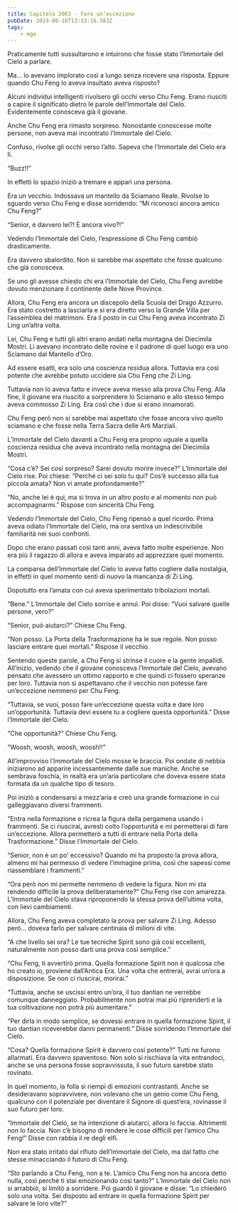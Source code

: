 ```yaml
---
title: Capitolo 2063 - Fare un’eccezione
pubDate: 2024-08-16T13:13:16.583Z
tags:
    - mga
---
```





Praticamente tutti sussultarono e intuirono che fosse stato l’Immortale del Cielo a parlare.

Ma… lo avevano implorato così a lungo senza ricevere una risposta. Eppure quando Chu Feng lo aveva insultato aveva risposto?


Alcuni individui intelligenti rivolsero gli occhi verso Chu Feng. Erano riusciti a capire il significato dietro le parole dell’Immortale del Cielo. Evidentemente conosceva già il giovane.


Anche Chu Feng era rimasto sorpreso. Nonostante conoscesse molte persone, non aveva mai incontrato l’Immortale del Cielo.


Confuso, rivolse gli occhi verso l’alto. Sapeva che l’Immortale del Cielo era lì.


“Buzz!!”


In effetti lo spazio iniziò a tremare e apparì una persona.


Era un vecchio. Indossava un mantello da Sciamano Reale. Rivolse lo sguardo verso Chu Feng e disse sorridendo: “Mi riconosci ancora amico Chu Feng?”

“Senior, è davvero lei?! È ancora vivo?!”


Vedendo l’Immortale del Cielo, l’espressione di Chu Feng cambiò drasticamente.


Era davvero sbalordito. Non si sarebbe mai aspettato che fosse qualcuno che già conosceva.


Se uno gli avesse chiesto chi era l’Immortale del Cielo, Chu Feng avrebbe dovuto menzionare il continente delle Nove Province.


Allora, Chu Feng era ancora un discepolo della Scuola del Drago Azzurro. Era stato costretto a lasciarla e si era diretto verso la Grande Villa per l’assemblea dei matrimoni. Era il posto in cui Chu Feng aveva incontrato Zi Ling un’altra volta.


Lei, Chu Feng e tutti gli altri erano andati nella montagna dei Diecimila Mostri. Lì avevano incontrato delle rovine e il padrone di quel luogo era uno Sciamano dal Mantello d’Oro.


Ad essere esatti, era solo una coscienza residua allora. Tuttavia era così potente che avrebbe potuto uccidere sia Chu Feng che Zi Ling.


Tuttavia non lo aveva fatto e invece aveva messo alla prova Chu Feng. Alla fine, il giovane era riuscito a sorprendere lo Sciamano e allo stesso tempo aveva commosso Zi Ling. Era così che i due si erano innamorati.


Chu Feng però non si sarebbe mai aspettato che fosse ancora vivo quello sciamano e che fosse nella Terra Sacra delle Arti Marziali.


L’Immortale del Cielo davanti a Chu Feng era proprio uguale a quella coscienza residua che aveva incontrato nella montagna dei Diecimila Mostri.

“Cosa c’è? Sei così sorpreso? Sarei dovuto morire invece?” L’Immortale del Cielo rise. Poi chiese: “Perché ci sei solo tu qui? Cos’è successo alla tua piccola amata? Non vi amate profondamente?”


“No, anche lei è qui, ma si trova in un altro posto e al momento non può accompagnarmi.” Rispose con sincerità Chu Feng.


Vedendo l’Immortale del Cielo, Chu Feng ripensò a quel ricordo. Prima aveva odiato l’Immortale del Cielo, ma ora sentiva un indescrivibile familiarità nei suoi confronti.


Dopo che erano passati così tanti anni, aveva fatto molte esperienze. Non era più il ragazzo di allora e aveva imparato ad apprezzare quel momento.


La comparsa dell’Immortale del Cielo lo aveva fatto cogliere dalla nostalgia, in effetti in quel momento sentì di nuovo la mancanza di Zi Ling.


Dopotutto era l’amata con cui aveva sperimentato tribolazioni mortali.


“Bene.” L’Immortale del Cielo sorrise e annuì. Poi disse: “Vuoi salvare quelle persone, vero?”

“Senior, può aiutarci?” Chiese Chu Feng.


“Non posso. La Porta della Trasformazione ha le sue regole. Non posso lasciare entrare quei mortali.” Rispose il vecchio.

Sentendo queste parole, a Chu Feng si strinse il cuore e la gente impallidì. All’inizio, vedendo che il giovane conosceva l’Immortale del Cielo, avevano pensato che avessero un ottimo rapporto e che quindi ci fossero speranze per loro. Tuttavia non si aspettavano che il vecchio non potesse fare un’eccezione nemmeno per Chu Feng.


“Tuttavia, se vuoi, posso fare un’eccezione questa volta e dare loro un’opportunità. Tuttavia devi essere tu a cogliere questa opportunità.” Disse l’Immortale del Cielo.


“Che opportunità?” Chiese Chu Feng.

“Woosh, woosh, woosh, woosh!!”


All’improvviso l’Immortale del Cielo mosse le braccia. Poi ondate di nebbia iniziarono ad apparire incessantemente dalle sue maniche. Anche se sembrava foschia, in realtà era un’aria particolare che doveva essere stata formata da un qualche tipo di tesoro.


Poi iniziò a condensarsi a mezz’aria e creò una grande formazione in cui galleggiavano diversi frammenti.

“Entra nella formazione e ricrea la figura della pergamena usando i frammenti. Se ci riuscirai, avresti colto l’opportunità e mi permetterai di fare un’eccezione. Allora permetterò a tutti di entrare nella Porta della Trasformazione.” Disse l’Immortale del Cielo.

“Senior, non è un po’ eccessivo? Quando mi ha proposto la prova allora, almeno mi hai permesso di vedere l’immagine prima, così che sapessi come riassemblare i frammenti.”

“Ora però non mi permette nemmeno di vedere la figura. Non mi sta rendendo difficile la prova deliberatamente?” Chu Feng rise con amarezza. L’Immortale del Cielo stava riproponendo la stessa prova dell’ultima volta, con lievi cambiamenti.


Allora, Chu Feng aveva completato la prova per salvare Zi Ling. Adesso però… doveva farlo per salvare centinaia di milioni di vite.


“A che livello sei ora? Le tue tecniche Spirit sono già così eccellenti, naturalmente non posso darti una prova così semplice.”

“Chu Feng, ti avvertirò prima. Quella formazione Spirit non è qualcosa che ho creato io, proviene dall’Antica Era. Una volta che entrerai, avrai un’ora a disposizione. Se non ci riuscirai, morirai.”


“Tuttavia, anche se uscissi entro un’ora, il tuo dantian ne verrebbe comunque danneggiato. Probabilmente non potrai mai più riprenderti e la tua coltivazione non potrà più aumentare.”


“Per dirla in modo semplice, se dovessi entrare in quella formazione Spirit, il tuo dantian riceverebbe danni permanenti.” Disse sorridendo l’Immortale del Cielo.


“Cosa? Quella formazione Spirit è davvero così potente?” Tutti ne furono allarmati. Era davvero spaventoso. Non solo si rischiava la vita entrandoci, anche se una persona fosse sopravvissuta, il suo futuro sarebbe stato rovinato.


In quel momento, la folla si riempì di emozioni contrastanti. Anche se desideravano sopravvivere, non volevano che un genio come Chu Feng, qualcuno con il potenziale per diventare il Signore di quest’era, rovinasse il suo futuro per loro.

“Immortale del Cielo, se ha intenzione di aiutarci, allora lo faccia. Altrimenti non lo faccia. Non c’è bisogno di rendere le cose difficili per l’amico Chu Feng!” Disse con rabbia il re degli elfi.


Non era stato irritato dal rifiuto dell’Immortale del Cielo, ma dal fatto che stesse minacciando il futuro di Chu Feng.


“Sto parlando a Chu Feng, non a te. L’amico Chu Feng non ha ancora detto nulla, così perché ti stai emozionando così tanto?” L’Immortale del Cielo non si arrabbiò, si limitò a sorridere. Poi guardò il giovane e disse: “Lo chiederò solo una volta. Sei disposto ad entrare in quella formazione Spirit per salvare le loro vite?”

